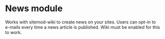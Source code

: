 # News module

Works with sitemod-wiki to create news on your sites.
Users can opt-in to e-mails every time a news article is published.
Wiki must be enabled for this to work.
